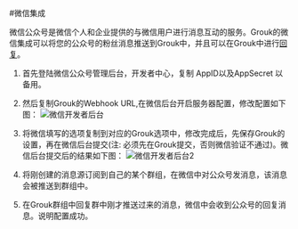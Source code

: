 #微信集成

微信公众号是微信个人和企业提供的与微信用户进行消息互动的服务。Grouk的微信集成可以将您的公众号的粉丝消息推送到Grouk中，并且可以在Grouk中进行[回复](message-reply-discuss.md)。

1. 首先登陆微信公众号管理后台，开发者中心，复制 AppID以及AppSecret 以备用。
1. 然后复制Grouk的Webhook URL,在微信后台开启服务器配置，修改配置如下图：
![微信开发者后台](https://s3.cn-north-1.amazonaws.com.cn/grouk-public/integration/weichat/weichat_step2.jpg)

1. 将微信填写的选项复制到对应的Grouk选项中，修改完成后，先保存Grouk的设置，再在微信后台提交(注: 必须先在Grouk提交，否则微信验证不通过)。微信后台提交后的结果如下图：
![微信开发者后台2](https://s3.cn-north-1.amazonaws.com.cn/grouk-public/integration/weichat/weichat_step3.jpg)
1. 将刚创建的消息源订阅到自己的某个群组，在微信中对公众号发消息，该消息会被推送到群组中。
1. 在Grouk群组中回复群中刚才推送过来的消息，微信中会收到公众号的回复消息。说明配置成功。